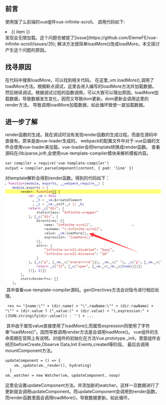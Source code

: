 ## 前言
使用饿了么前端的vue组件vue-infinite-scroll。
调用代码如下:
<div v-infinite-scroll="loadMore()"loadMore()
     infinite-scroll-disabled="busy"
     infinite-scroll-distance="20">
	<li v-for="item in listData"><span>{{ item }}</span></li>
</div>
发现会无限加载。这个问题也被提了[issue](https://github.com/ElemeFE/vue-infinite-scroll/issues/35);
解决方法很简单loadMore()改成loadMore。本文探讨产生这个问题的原因。

## 找寻原因
在代码中搜索loadMore，可以找到相关代码。
在这里_vm.loadMore(),调用了loadMore方法。根据断点调试，这里会进入编写的loadMore方法并加载数据。
然后继续调试。根据调试过程的函数调用，可以大致可以理出原因。loadMore加载数据，导致数据发生变化，因而又导致dom更新。dom更新会调用这里的render方法。
导致调用loadMore加载数据，如此循环致使一直加载数据。

## 进一步了解
  render函数的生成。我在调试时没有发现render函数的生成过程。而是在源码中直接有。原来是由vue-loader生成的。
  webpack的配置文件中对于.vue后缀的文件会使用vue-loader来加载。vue-loader会将template转换成render函数。
  查看源码在/lib/parse.js中,会使用vue-template-compiler模块来解析模板内容。
  ```
  var compiler = require('vue-template-compiler')
  output = compiler.parseComponent(content, { pad: 'line' })
  ```
  对template解析会得到render函数。得到的代码如下：
  ![image](https://github.com/seulike/blog/blob/master/img/loadMore1.png)
  其中查看vue-template-compiler源码。genDirectives方法会对指令进行相应处理。
  ```
  res += "{name:\"" + (dir.name) + "\",rawName:\"" + (dir.rawName) + "\"" + (dir.value ? (",value:(" + (dir.value) + "),expression:" + (JSON.stringify(dir.value))) : '') + ...
  ```
  其中由于属性value直接使用了loadMore(),而属性expression则使用了字符串"loadMore()"。因而导致调用render方法是会调用loadMore()。
  vue组件的生命周期在官网上有说明。对组件的初始化在方法Vue.prototype._init。里面组件会经历beforeCreate,Observe Data,Init Events,created等阶段。
  最后会调用mountComponent方法。
  ```
  updateComponent = () => {
      vm._update(vm._render(), hydrating)
    }
  vm._watcher = new Watcher(vm, updateComponent, noop)
  ```
  这里会设置updateComponent方法。并添加新的watcher。这样一旦数据进行了更新就会调用updateComponent。而updateComponent会调用到render函数，
  而render函数里面会调用loadMore()，导致数据更新。如此循环。
  
  
  
  
  
  



